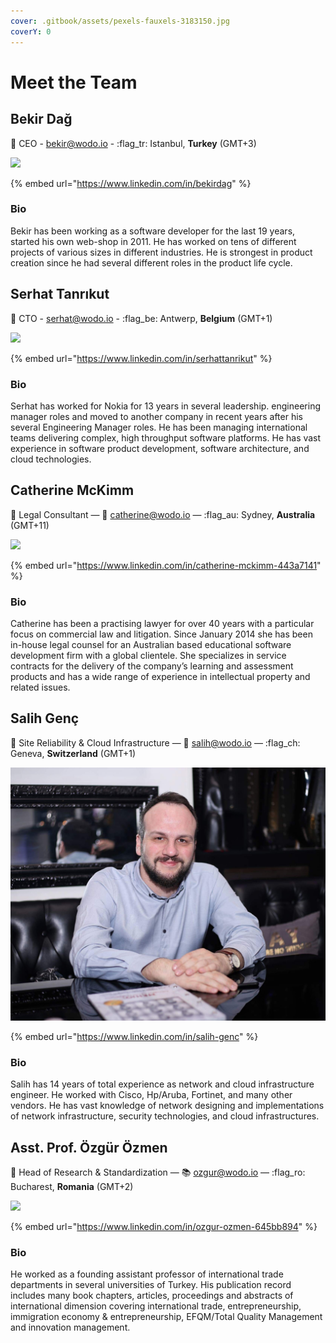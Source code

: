 ```yaml
---
cover: .gitbook/assets/pexels-fauxels-3183150.jpg
coverY: 0
---
```


# Meet the Team

## Bekir Dağ

👋 CEO - bekir@wodo.io - :flag\_tr: Istanbul, **Turkey** (GMT+3)

![](.gitbook/assets/bekir\_smiling\_w2000.jpg)

{% embed url="https://www.linkedin.com/in/bekirdag" %}

### Bio

Bekir has been working as a software developer for the last 19 years, started his own web-shop in 2011. He has worked on tens of different projects of various sizes in different industries. He is strongest in product creation since he had several different roles in the product life cycle.

## Serhat Tanrıkut

👋 CTO - serhat@wodo.io - :flag\_be: Antwerp, **Belgium** (GMT+1)

![](.gitbook/assets/serhat\_wide.jpg)

{% embed url="https://www.linkedin.com/in/serhattanrikut" %}

### Bio&#x20;

Serhat has worked for Nokia for 13 years in several leadership. engineering manager roles and moved to another company in recent years after his several Engineering Manager roles. He has been managing international teams delivering complex, high throughput software platforms. He has vast experience in software product development, software architecture, and cloud technologies.



## Catherine McKimm

👋 Legal Consultant — 💌 catherine@wodo.io — :flag\_au: Sydney, **Australia** (GMT+11)

![](.gitbook/assets/catherine\_mckimm.jpeg)

{% embed url="https://www.linkedin.com/in/catherine-mckimm-443a7141" %}

### Bio

Catherine has been a practising lawyer for over 40 years with a particular focus on commercial law and litigation. Since January 2014 she has been in-house legal counsel for an Australian based educational software development firm with a global clientele. She specializes in service contracts for the delivery of the company’s learning and assessment products and has a wide range of experience in intellectual property and related issues.

## Salih Genç

👋 Site Reliability & Cloud Infrastructure — :ninja: salih@wodo.io — :flag\_ch: Geneva, **Switzerland** (GMT+1)

![](.gitbook/assets/salihgenc.jpeg)

{% embed url="https://www.linkedin.com/in/salih-genc" %}

### Bio

Salih has 14 years of total experience as network and cloud infrastructure engineer. He worked with Cisco, Hp/Aruba, Fortinet, and many other vendors. He has vast knowledge of network designing and implementations of network infrastructure, security technologies, and cloud infrastructures.

## Asst. Prof. Özgür Özmen

👋 Head of Research & Standardization — :books: ozgur@wodo.io — :flag\_ro: Bucharest, **Romania** (GMT+2)

![](.gitbook/assets/IMG\_3157.jpg)

{% embed url="https://www.linkedin.com/in/ozgur-ozmen-645bb894" %}

### Bio

He worked as a founding assistant professor of international trade departments in several universities of Turkey. His publication record includes many book chapters, articles, proceedings and abstracts of international dimension covering international trade, entrepreneurship, immigration economy & entrepreneurship, EFQM/Total Quality Management and innovation management.
